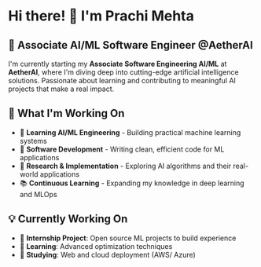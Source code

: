 # Hi there! 👋 I'm Prachi Mehta

## 🌟 Associate AI/ML Software Engineer @AetherAI
I'm currently starting my **Associate Software Engineering AI/ML** at **AetherAI**, where I'm diving deep into cutting-edge artificial intelligence solutions. Passionate about learning and contributing to meaningful AI projects that make a real impact.

## 🚀 What I'm Working On
- 🤖 **Learning AI/ML Engineering** - Building practical machine learning systems
- 🧠 **Software Development** - Writing clean, efficient code for ML applications  
- 🔬 **Research & Implementation** - Exploring AI algorithms and their real-world applications
- 📚 **Continuous Learning** - Expanding my knowledge in deep learning and MLOps

## 💡 Currently Working On
- 🔬 **Internship Project**: Open source ML projects to build experience
- 🚀 **Learning**: Advanced optimization techniques 
- 📖 **Studying**: Web and cloud deployment (AWS/ Azure)
  
